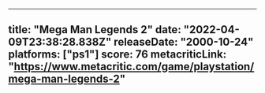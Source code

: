 
---
title: "Mega Man Legends 2"
date: "2022-04-09T23:38:28.838Z"
releaseDate: "2000-10-24"
platforms: ["ps1"]
score: 76
metacriticLink: "https://www.metacritic.com/game/playstation/mega-man-legends-2"
---
